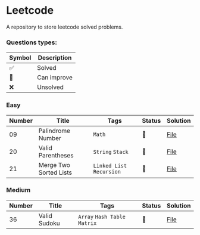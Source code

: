 # Leetcode

A repository to store leetcode solved problems.

### Questions types: 

| Symbol              | Description |
|---------------------|-------------|
| :white_check_mark:  | Solved      |
| :construction:      | Can improve |
| :x:                 | Unsolved    |

### Easy

| Number | Title                              | Tags                                                             | Status             | Solution                                                                                                               |
|--------|------------------------------------|------------------------------------------------------------------|--------------------|------------------------------------------------------------------------------------------------------------------------|
| 09 | Palindrome Number | `Math` | :construction: | [File](https://github.com/johnazedo/interview-questions/blob/main/leetcode/easy/palindrome_number.cpp) |
| 20     | Valid Parentheses            | `String` `Stack`                                        | :construction: | [File](https://github.com/johnazedo/interview-questions/blob/main/leetcode/easy/valid_parentheses.cpp)             |                 |
| 21     | Merge Two Sorted Lists             | `Linked List` `Recursion`                                        | :construction: | [File](https://github.com/johnazedo/interview-questions/blob/main/leetcode/easy/merge_two_sorted_list.cpp)             |                 |


### Medium

| Number | Title                | Tags                                                                                    | Status         | Solution                                                                                                   |
|--------|----------------------|-----------------------------------------------------------------------------------------|----------------|------------------------------------------------------------------------------------------------------------|
| 36     | Valid Sudoku         | `Array` `Hash Table` `Matrix`                                                           | :construction: | [File](https://github.com/johnazedo/interview-questions/blob/main/leetcode/medium/valid_sudoku.go)         |

